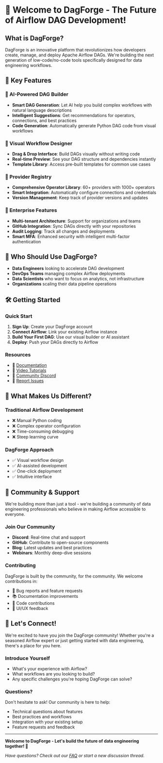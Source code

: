 # 🎉 Welcome to DagForge - The Future of Airflow DAG Development!

## What is DagForge?

DagForge is an innovative platform that revolutionizes how developers create, manage, and deploy Apache Airflow DAGs. We're building the next generation of low-code/no-code tools specifically designed for data engineering workflows.

## 🚀 Key Features

### 🤖 AI-Powered DAG Builder
- **Smart DAG Generation**: Let AI help you build complex workflows with natural language descriptions
- **Intelligent Suggestions**: Get recommendations for operators, connections, and best practices
- **Code Generation**: Automatically generate Python DAG code from visual workflows

### 🎨 Visual Workflow Designer
- **Drag & Drop Interface**: Build DAGs visually without writing code
- **Real-time Preview**: See your DAG structure and dependencies instantly
- **Template Library**: Access pre-built templates for common use cases

### 🔗 Provider Registry
- **Comprehensive Operator Library**: 60+ providers with 1000+ operators
- **Smart Integration**: Automatically configure connections and credentials
- **Version Management**: Keep track of provider versions and updates

### 🏢 Enterprise Features
- **Multi-tenant Architecture**: Support for organizations and teams
- **GitHub Integration**: Sync DAGs directly with your repositories
- **Audit Logging**: Track all changes and deployments
- **Smart MFA**: Enhanced security with intelligent multi-factor authentication

## 🎯 Who Should Use DagForge?

- **Data Engineers** looking to accelerate DAG development
- **DevOps Teams** managing complex Airflow deployments
- **Data Scientists** who want to focus on analytics, not infrastructure
- **Organizations** scaling their data pipeline operations

## 🛠️ Getting Started

### Quick Start
1. **Sign Up**: Create your DagForge account
2. **Connect Airflow**: Link your existing Airflow instance
3. **Build Your First DAG**: Use our visual builder or AI assistant
4. **Deploy**: Push your DAGs directly to Airflow

### Resources
- 📖 [Documentation](https://dagforge.com/docs)
- 🎥 [Video Tutorials](https://dagforge.com/tutorials)
- 💬 [Community Discord](https://dagforge.com/community)
- 🐛 [Report Issues](https://dagforge.com/support)

## 🌟 What Makes Us Different?

### Traditional Airflow Development
- ❌ Manual Python coding
- ❌ Complex operator configuration
- ❌ Time-consuming debugging
- ❌ Steep learning curve

### DagForge Approach
- ✅ Visual workflow design
- ✅ AI-assisted development
- ✅ One-click deployment
- ✅ Intuitive interface

## 🎉 Community & Support

We're building more than just a tool - we're building a community of data engineering professionals who believe in making Airflow accessible to everyone.

### Join Our Community
- **Discord**: Real-time chat and support
- **GitHub**: Contribute to open-source components
- **Blog**: Latest updates and best practices
- **Webinars**: Monthly deep-dive sessions

### Contributing
DagForge is built by the community, for the community. We welcome contributions in:
- 🐛 Bug reports and feature requests
- 📚 Documentation improvements
- 🔧 Code contributions
- 🎨 UI/UX feedback

## 💬 Let's Connect!

We're excited to have you join the DagForge community! Whether you're a seasoned Airflow expert or just getting started with data engineering, there's a place for you here.

### Introduce Yourself
- What's your experience with Airflow?
- What workflows are you looking to build?
- Any specific challenges you're hoping DagForge can solve?

### Questions?
Don't hesitate to ask! Our community is here to help:
- Technical questions about features
- Best practices and workflows
- Integration with your existing setup
- Feature requests and feedback

---

**Welcome to DagForge - Let's build the future of data engineering together! 🚀**

*Have questions? Check out our [FAQ](https://dagforge.com/faq) or start a new discussion thread.*
